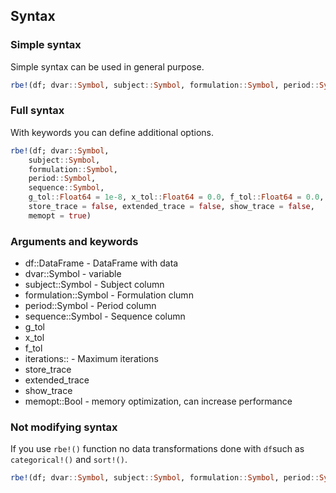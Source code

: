 ## Syntax

### Simple syntax

Simple syntax can be used in general purpose. 

```julia
rbe!(df; dvar::Symbol, subject::Symbol, formulation::Symbol, period::Symbol, sequence::Symbol)
```

### Full syntax

With keywords you can define additional options. 

```julia
rbe!(df; dvar::Symbol,
    subject::Symbol,
    formulation::Symbol,
    period::Symbol,
    sequence::Symbol,
    g_tol::Float64 = 1e-8, x_tol::Float64 = 0.0, f_tol::Float64 = 0.0, iterations::Int = 100,
    store_trace = false, extended_trace = false, show_trace = false,
    memopt = true)
```

### Arguments and keywords

- df::DataFrame - DataFrame with data
- dvar::Symbol - variable
- subject::Symbol - Subject column
- formulation::Symbol - Formulation clumn
- period::Symbol - Period column
- sequence::Symbol - Sequence column
- g_tol
- x_tol
- f_tol
- iterations:: - Maximum iterations
- store_trace
- extended_trace
- show_trace
- memopt::Bool - memory optimization, can increase performance  

### Not modifying syntax

If you use ```rbe!()``` function no data transformations done with ```df```such as ```categorical!()``` and ```sort!()```.

```julia
rbe!(df; dvar::Symbol, subject::Symbol, formulation::Symbol, period::Symbol, sequence::Symbol)
```

